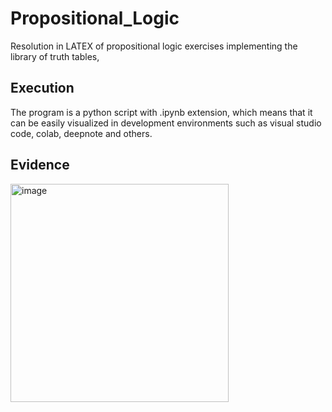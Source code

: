 # Propositional_Logic

Resolution in LATEX of propositional logic exercises implementing the library of truth tables,

## **Execution** 

The program is a python script with .ipynb extension, which means that it can be easily visualized in development environments such as visual studio code, colab, deepnote and others.

## **Evidence**

<img width="349" alt="image" src="https://github.com/LauEsGoAm372/Propositional_Logic/assets/110053206/f1387d87-036a-44ea-aa02-ae1f8abfa74a">
